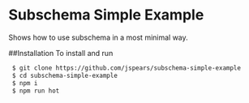 Subschema Simple Example
====

Shows how to use subschema in a most minimal way.


##Installation
To install and run

```sh
 $ git clone https://github.com/jspears/subschema-simple-example
 $ cd subschema-simple-example
 $ npm i
 $ npm run hot

```